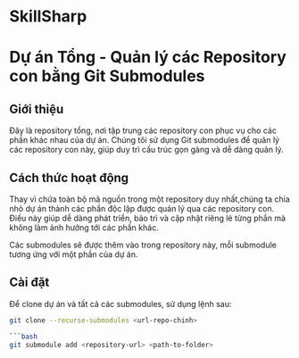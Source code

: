 # SkillSharp

# Dự án Tổng - Quản lý các Repository con bằng Git Submodules

## Giới thiệu

Đây là repository tổng, nơi tập trung các repository con phục vụ cho các phần khác nhau của dự án. Chúng tôi sử dụng Git submodules để quản lý các repository con này, giúp duy trì cấu trúc gọn gàng và dễ dàng quản lý.

## Cách thức hoạt động

Thay vì chứa toàn bộ mã nguồn trong một repository duy nhất,chúng ta chia nhỏ dự án thành các phần độc lập được quản lý qua các repository con. Điều này giúp dễ dàng phát triển, bảo trì và cập nhật riêng lẻ từng phần mà không làm ảnh hưởng tới các phần khác.

Các submodules sẽ được thêm vào trong repository này, mỗi submodule tương ứng với một phần của dự án.

## Cài đặt

Để clone dự án và tất cả các submodules, sử dụng lệnh sau:

```bash
git clone --recurse-submodules <url-repo-chinh>

```bash
git submodule add <repository-url> <path-to-folder> 
